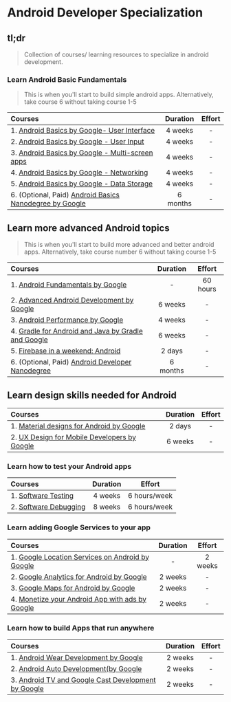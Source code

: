 # Android Developer Specialization

## tl;dr
> Collection of courses/ learning resources to specialize in android development.

### Learn Android Basic Fundamentals
> This is when you'll start to build simple android apps. Alternatively, take course 6 without taking course 1-5

Courses | Duration | Effort 
:-- | :--: | :--: | 
1. [Android Basics by Google-  User Interface](https://www.udacity.com/course/android-development-for-beginners--ud837)| 4 weeks | - 
2. [Android Basics by Google - User Input](https://www.udacity.com/course/android-basics-user-input--ud836)| 4 weeks |  - 
3. [Android Basics by Google - Multi-screen apps](https://www.udacity.com/course/android-basics-multi-screen-apps--ud839)| 4 weeks |  - 
4. [Android Basics by Google - Networking](https://www.udacity.com/course/android-basics-networking--ud843)| 4 weeks |  - 
5. [Android Basics by Google - Data Storage](https://www.udacity.com/course/android-basics-data-storage--ud845)| 4 weeks |  - 
6. (Optional, Paid) [Android Basics Nanodegree by Google](https://www.udacity.com/course/android-basics-nanodegree-by-google--nd803)| 6 months |  - 

## Learn more advanced Android topics
> This is when you'll start to build more advanced and better android apps. Alternatively, take course number 6 without taking course 1-5

Courses | Duration | Effort 
:-- | :--: | :--: | 
1. [Android Fundamentals by Google](https://www.udacity.com/course/new-android-fundamentals--ud851)| - | 60 hours 
2. [Advanced Android Development by Google](https://www.udacity.com/course/advanced-android-app-development--ud855)| 6 weeks |  - 
3. [Android Performance by Google](https://www.udacity.com/course/android-performance--ud825)| 4 weeks |  - |
4. [Gradle for Android and Java by Gradle and Google](https://www.udacity.com/course/gradle-for-android-and-java--ud867)| 6 weeks |  - 
5. [Firebase in a weekend: Android](https://www.udacity.com/course/firebase-in-a-weekend-by-google-android--ud0352)| 2 days |  - 
6. (Optional, Paid) [Android Developer Nanodegree](https://www.udacity.com/course/android-developer-nanodegree-by-google--nd801)| 6 months |  - 

## Learn design skills needed for Android
Courses | Duration | Effort 
:-- | :--: | :--: |
1. [Material designs for Android by Google](https://www.udacity.com/course/material-design-for-android-developers--ud862)| 2 days |  -
2. [UX Design for Mobile Developers by Google](https://www.udacity.com/course/ux-design-for-mobile-developers--ud849)| 6 weeks |  - 

### Learn how to test your Android apps

Courses | Duration | Effort
:-- | :--: | :--: | 
1. [Software Testing](https://www.udacity.com/course/software-testing--cs258)| 4 weeks | 6 hours/week
2. [Software Debugging](https://www.udacity.com/course/software-debugging--cs259)| 8 weeks | 6 hours/week

### Learn adding Google Services to your app

Courses | Duration | Effort
:-- | :--: | :--: | 
1. [Google Location Services on Android by Google](https://www.udacity.com/course/google-location-services-on-android--ud876-1)| - | 2 weeks
2. [Google Analytics for Android by Google](https://www.udacity.com/course/google-analytics-for-android--ud876-2)| 2 weeks |  -
3. [Google Maps for Android by Google](https://www.udacity.com/course/add-google-maps-to-your-android-app--ud876-4)| 2 weeks |  - 
4. [Monetize your Android App with ads by Google](https://www.udacity.com/course/monetize-your-android-app-with-ads--ud876-3)| 2 weeks |  - 

### Learn how to build Apps that run anywhere

Courses | Duration | Effort
:-- | :--: | :--: | 
1. [Android Wear Development by Google](https://www.udacity.com/course/android-wear-development--ud875A)| 2 weeks |  - 
2. [Android Auto Development(by Google](https://www.udacity.com/course/android-auto-development--ud875C)| 2 weeks |  - 
3. [Android TV and Google Cast Development by Google](https://www.udacity.com/course/android-tv-and-google-cast-development--ud875B)| 2 weeks |  - 
